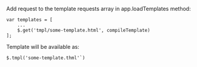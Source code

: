 Add request to the template requests array in app.loadTemplates method:
```
var templates = [
    ...
    $.get('tmpl/some-template.html', compileTemplate)
];
```
Template will be available as:

```
$.tmpl('some-template.thml'`)
```